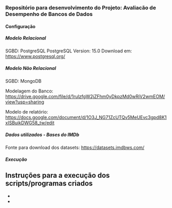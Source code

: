 ### Repositório para desenvolvimento do Projeto: Avaliacão de Desempenho de Bancos de Dados


#### Configuração

##### Modelo Relacional
SGBD: PostgreSQL
PostgreSQL Version: 15.0
Download em: https://www.postgresql.org/

##### Modelo Não Relacional
SGBD: MongoDB

Modelagem do Banco:
https://drive.google.com/file/d/1rulzfgW2jZFhm0yDkpzMd0wRiV2wmEOM/view?usp=sharing

Modelo de relatório:
https://docs.google.com/document/d/1O3J_NG71ZcUTQv5MeUEvc3gpd8K1xISBuikDWG58_tw/edit

##### Dados utilizados - Bases do IMDb

Fonte para download dos datasets: https://datasets.imdbws.com/

##### Execução
Instruções para a execução dos scripts/programas criados
-
-
-
